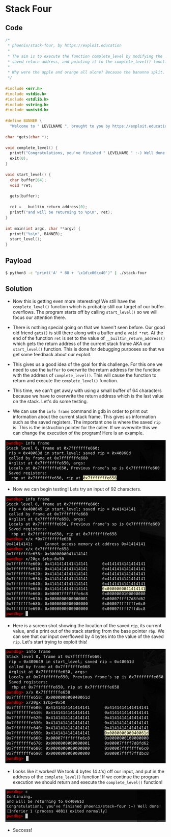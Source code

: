 # Stack Four

## Code

```c
/*
 * phoenix/stack-four, by https://exploit.education
 *
 * The aim is to execute the function complete_level by modifying the
 * saved return address, and pointing it to the complete_level() function.
 *
 * Why were the apple and orange all alone? Because the bananna split.
 */

#include <err.h>
#include <stdio.h>
#include <stdlib.h>
#include <string.h>
#include <unistd.h>

#define BANNER \
  "Welcome to " LEVELNAME ", brought to you by https://exploit.education"

char *gets(char *);

void complete_level() {
  printf("Congratulations, you've finished " LEVELNAME " :-) Well done!\n");
  exit(0);
}

void start_level() {
  char buffer[64];
  void *ret;

  gets(buffer);

  ret = __builtin_return_address(0);
  printf("and will be returning to %p\n", ret);
}

int main(int argc, char **argv) {
  printf("%s\n", BANNER);
  start_level();
}
```

## Payload
```bash
$ python3 -c "print('A' * 88 + '\x1d\x06\x40')" | ./stack-four
```

## Solution

- Now this is getting even more interesting! We still have the `complete_level()` function which is probably still our target of our buffer overflows. The program starts off by calling `start_level()` so we will focus our attention there.

- There is nothing special going on that we haven't seen before. Our good old friend `gets()` is still there along with a buffer and a `void *ret`. At the end of the function `ret` is set to the value of `__builtin_return_address()` which gets the return address of the current stack frame AKA our `start_level()` function. This is done for debugging purposes so that we get some feedback about our exploit.

- This gives us a good idea of the goal for this challenge. For this one we need to use the `buffer` to overwrite the return address for the function with the address of `complete_level()`. This will cause the function to return and execute the `complete_level()` function. 

- This time, we can't get away with using a small buffer of 64 characters because we have to overwrite the return address which is the last value on the stack. Let's do some testing.

- We can use the `info frame` command in gdb in order to print out information about the current stack frame. This gives us information such as the saved registers. The important one is where the saved `rip` is. This is the instruction pointer for the caller. If we overwrite this we can change the execution of the program! Here is an example.

![](Pasted%20image%2020210330175432.png)

- Now we can begin testing! Lets try an input of 92 characters.

![](Pasted%20image%2020210330175658.png)

- Here is a screen shot showing the location of the saved `rip`, its current value, and a print out of the stack starting from the base pointer `rbp`. We can see that our input overflowed by 4 bytes into the value of the saved `rip`. Let's start trying to exploit this!

![](Pasted%20image%2020210330180314.png)

- Looks like it worked! We took 4 bytes (4 `A`'s) off our input, and put in the address of the `complete_level()` function! If we continue the program execution we should return and execute the `complete_level()` function!

![](Pasted%20image%2020210330180429.png)

- Success!

